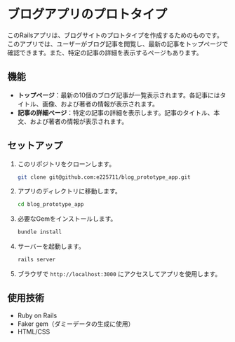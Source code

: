# ブログアプリのプロトタイプ

このRailsアプリは、ブログサイトのプロトタイプを作成するためのものです。このアプリでは、ユーザーがブログ記事を閲覧し、最新の記事をトップページで確認できます。また、特定の記事の詳細を表示するページもあります。

## 機能

- **トップページ**：最新の10個のブログ記事が一覧表示されます。各記事にはタイトル、画像、および著者の情報が表示されます。
- **記事の詳細ページ**：特定の記事の詳細を表示します。記事のタイトル、本文、および著者の情報が表示されます。

## セットアップ

1. このリポジトリをクローンします。

   ```bash
   git clone git@github.com:e225711/blog_prototype_app.git
   ```

2. アプリのディレクトリに移動します。

   ```bash
   cd blog_prototype_app
   ```

3. 必要なGemをインストールします。

   ```bash
   bundle install
   ```

4. サーバーを起動します。

   ```bash
   rails server
   ```

5. ブラウザで `http://localhost:3000` にアクセスしてアプリを使用します。

## 使用技術

- Ruby on Rails
- Faker gem（ダミーデータの生成に使用）
- HTML/CSS
